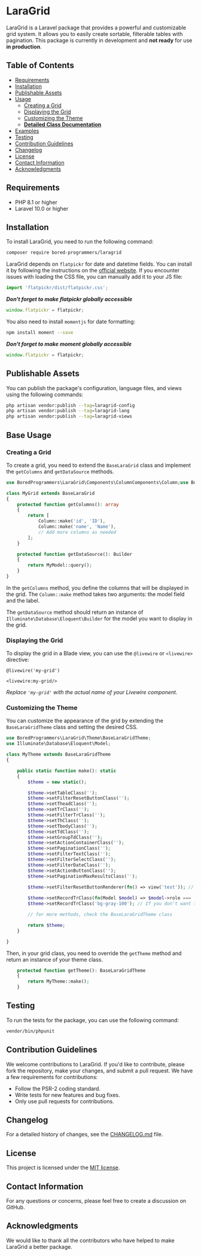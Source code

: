 # LaraGrid

LaraGrid is a Laravel package that provides a powerful and customizable grid system. It allows you to easily create
sortable, filterable tables with pagination. This package is currently in development and **not ready** for use **in
production**.

## Table of Contents

- [Requirements](#requirements)
- [Installation](#installation)
- [Publishable Assets](#publishable-assets)
- [Usage](#usage)
    - [Creating a Grid](#creating-a-grid)
    - [Displaying the Grid](#displaying-the-grid)
    - [Customizing the Theme](#customizing-the-theme)
    - **[Detailed Class Documentation](docs/detailed-documentation.md)**
- [Examples](docs/examples.md)
- [Testing](#testing)
- [Contribution Guidelines](#contribution-guidelines)
- [Changelog](#changelog)
- [License](#license)
- [Contact Information](#contact-information)
- [Acknowledgments](#acknowledgments)

## Requirements

- PHP 8.1 or higher
- Laravel 10.0 or higher

## Installation

To install LaraGrid, you need to run the following command:

```bash
composer require bored-programmers/laragrid
```

LaraGrid depends on `flatpickr` for date and datetime fields. You can install it by following the instructions on
the [official website](https://flatpickr.js.org/getting-started/). If you encounter issues with loading the CSS file,
you can manually add it to your JS file:

```javascript
import 'flatpickr/dist/flatpickr.css';
```

**_Don't forget to make flatpickr globally accessible_**

```javascript
window.flatpickr = flatpickr;
```

You also need to install `momentjs` for date formatting:

```bash
npm install moment --save
```

**_Don't forget to make moment globally accessible_**

```javascript
window.flatpickr = flatpickr;
```

## Publishable Assets

You can publish the package's configuration, language files, and views using the following commands:

```bash
php artisan vendor:publish --tag=laragrid-config
php artisan vendor:publish --tag=laragrid-lang
php artisan vendor:publish --tag=laragrid-views
```

## Base Usage

### Creating a Grid

To create a grid, you need to extend the `BaseLaraGrid` class and implement the `getColumns` and `getDataSource`
methods.

```php
use BoredProgrammers\LaraGrid\Components\ColumnComponents\Column;use BoredProgrammers\LaraGrid\Livewire\BaseLaraGrid;use Illuminate\Database\Eloquent\Builder;

class MyGrid extends BaseLaraGrid
{
    protected function getColumns(): array
    {
        return [
            Column::make('id', 'ID'),
            Column::make('name', 'Name'),
            // Add more columns as needed
        ];
    }

    protected function getDataSource(): Builder
    {
        return MyModel::query();
    }
}
```

In the `getColumns` method, you define the columns that will be displayed in the grid. The `Column::make` method takes
two arguments: the model field and the label.

The `getDataSource` method should return an instance of `Illuminate\Database\Eloquent\Builder` for the model you want to
display in the grid.

### Displaying the Grid

To display the grid in a Blade view, you can use the `@livewire` or `<livewire>` directive:

```blade
@livewire('my-grid')
```

```blade
<livewire:my-grid/>
```

_Replace `'my-grid'` with the actual name of your Livewire component._

### Customizing the Theme

You can customize the appearance of the grid by extending the `BaseLaraGridTheme` class and setting the desired CSS.

```php
use BoredProgrammers\LaraGrid\Theme\BaseLaraGridTheme;
use Illuminate\Database\Eloquent\Model;

class MyTheme extends BaseLaraGridTheme
{

    public static function make(): static
    {
        $theme = new static();

        $theme->setTableClass('');
        $theme->setFilterResetButtonClass('');
        $theme->setTheadClass('');
        $theme->setTrClass('');
        $theme->setFilterTrClass('');
        $theme->setThClass('');
        $theme->setTbodyClass('');
        $theme->setTdClass('');
        $theme->setGroupTdClass('');
        $theme->setActionContainerClass('');
        $theme->setPaginationClass('');
        $theme->setFilterTextClass('');
        $theme->setFilterSelectClass('');
        $theme->setFilterDateClass('');
        $theme->setActionButtonClass('');
        $theme->setPaginationMaxResultsClass('');
        
        $theme->setFilterResetButtonRenderer(fn() => view('test')); // you can also set renderer for filter reset button. Pass a closure that returns a whatever you want -> string, view, etc.

        $theme->setRecordTrClass(fn(Model $model) => $model->role === 'admin' ? 'bg-red-500' : 'bg-white'); // you can also set a closure for record tr class. Pass a closure that returns a string class.
        $theme->setRecordTrClass('bg-gray-100'); // If you don't want to set a closure, you can just pass a string class.

        // for more methods, check the BaseLaraGridTheme class

        return $theme;
    }

}

```

Then, in your grid class, you need to override the `getTheme` method and return an instance of your theme class.

```php
    protected function getTheme(): BaseLaraGridTheme
    {
        return MyTheme::make();
    }
```

## Testing

To run the tests for the package, you can use the following command:

```bash
vendor/bin/phpunit
```

## Contribution Guidelines

We welcome contributions to LaraGrid. If you'd like to contribute, please fork the repository, make your changes, and
submit a pull request. We have a few requirements for contributions:

- Follow the PSR-2 coding standard.
- Write tests for new features and bug fixes.
- Only use pull requests for contributions.

## Changelog

For a detailed history of changes, see the [CHANGELOG.md](CHANGELOG.md) file.

## License

This project is licensed under the [MIT license](https://github.com/Bored-Programmers/laragrid/blob/main/LICENSE.md).

## Contact Information

For any questions or concerns, please feel free to create a discussion on GitHub.

## Acknowledgments

We would like to thank all the contributors who have helped to make LaraGrid a better package.